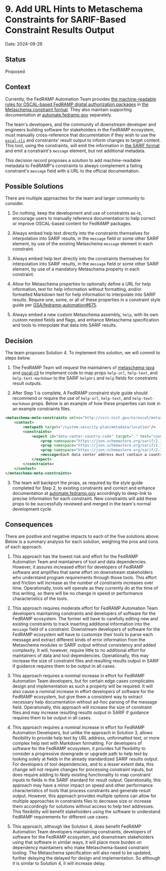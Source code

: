 # 9. Add URL Hints to Metaschema Constraints for SARIF-Based Constraint Results Output

Date: 2024-09-26

## Status

Proposed

## Context

Currently, the FedRAMP Automation Team provides [the machine-readable rules for OSCAL-based FedRAMP digital authorization packages](https://github.com/GSA/fedramp-automation/blob/2974ae32195263b5a33d641e35854b58f675e18d/src/validations/constraints/fedramp-external-constraints.xml) in [the Metaschema constraint format](https://pages.nist.gov/metaschema/specification/syntax/constraints/). They also maintain supporting documentation at [automate.fedramp.gov](https://automate.fedramp.gov) separately.

The team's developers, and the community of downstream developer and engineers building software for stakeholders in the FedRAMP ecosystem, must manually cross-reference that documentation if they wish to use the [`oscal-cli`](https://github.com/metaschema-framework/oscal-cli) and constraints' result output to inform changes to target content. This tool, using the constraints, will emit the information in [the SARIF format](https://docs.oasis-open.org/sarif/sarif/v2.1.0/sarif-v2.1.0.html) and emit a constraint's `message` element, but not additional metadata.

This decision record proposes a solution to add machine-readable metadata to FedRAMP's constraints to always complement a failing constraint's `message` field with a URL to the official documentation.

## Possible Solutions

There are multiple approaches for the team and larger community to consider.

1. Do nothing, keep the development and use of constraints as-is, encourage users to manually reference documentation to help correct or improve OSCAL-based content for FedRAMP packages.

1. Always embed help text directly into the constraints themselves for interpolation into SARIF results, in the `message` field or some other SARIF element, by use of the existing Metaschema `message` element in each constraint.

1. Always embed help text directly into the constraints themselves for interpolation into SARIF results, in the `message` field or some other SARIF element, by use of a mandatory Metaschema property in each constraint.

1. Allow for Metaschema properties to optionally define a URL for help information, text for help information without formatting, and/or formatted Markdown text for help information to interpolate into SARIF results. Require one, some, or all of these properties in a constraint style guide per [GSA/fedramp-automation#675](https://github.com/GSA/fedramp-automation/issues/675).

1. Always embed a new custom Metaschema assembly, `help`, with its own custom nested fields and flags, and enhance Metaschema specification and tools to interpolate that data into SARIF results.

## Decision

The team proposes Solution 4. To implement this solution, we will commit to steps below.

1. The FedRAMP Team will request the maintainers of [metaschema-java](https://github.com/metaschema-framework/metaschema-java) and [oscal-cli](https://github.com/metaschema-framework/oscal-cli) to implement code to map props `help-url`, `help-text`, and `help-text-markdown` to the SARIF `helpUri` and `help` fields for constraints result outputs.

2. After Step 1 is complete, A FedRAMP constraint style guide should recommend or require the use of `help-url`, `help-text`, and `help-text-markdown` props. Below is an example of how these properties can look in an example constraints files.

```xml
<metaschema-meta-constraints xmlns="http://csrc.nist.gov/ns/oscal/metaschema/1.0">
    <context>
        <metapath target="/system-security-plan/metadata/location"/>
        <constraints>
            <expect id="data-center-country-code" target="." test="count(address/country) eq 1">
                <prop namespace="https://json.schemastore.org/sarif/2.1.0" name="help-url" value="https://automate.fedramp.gov/documentation/ssp/4-ssp-template-to-oscal-mapping/#data-center"/>
                <prop namespace="https://json.schemastore.org/sarif/2.1.0" name="help-text" value="Data centers must have a country. Only certain countries allowed. See the list below: Country 1; Country 2; Country 3."/>
                <prop namespace="https://json.schemastore.org/sarif/2.1.0" name="help-text-markdown" value="# Data Center Requirements\nData centers must have a country.\nOnly certain countries allowed.\nSee the list below.\n- Country 1\n - Country 2\n - Country 3\n\n"/>
                <message>Each data center address must contain a country code.</message>
            </expect>
        </constraints>
    </context>
</metaschema-meta-constraints>
```

3. The team will backport the props, as required by the style guide completed for Step 2, to existing constraints and correct and enhance documentation at [automate.fedramp.gov](https://automate.fedramp.gov) accordingly to deep-link to precise information for each constraint. New constraints will add these props to be successfully reviewed and merged in the team's normal development cycle.

## Consequences

There are positive and negative impacts to each of the five solutions above. Below is a summary analysis for each solution, weighing the pros and cons of each approach.

1. This approach has the lowest risk and effort for the FedRAMP Automation Team and maintainers of tool and data dependencies. However, it assures increased effort for developers of FedRAMP software and amplifies that same effort on downstream stakeholders who understand program requirements through those tools. This effort and friction will increase as the number of constraints increases over time. Operationally, tools will operate as they currently do at the time of this writing, so there will be no change in speed or performance characteristics of the tools.

1. This approach requires moderate effort for FedRAMP Automation Team developers maintaining constraints and developers of software for the FedRAMP ecosystem. The former will have to carefully editing new and existing constraints to track inserting additional information into the `message` field of a constraint. Downstream developers of software for the FedRAMP ecosystem will have to customize their tools to parse each message and extract different kinds of error information from the Metaschema modules or SARIF output without consistency and added complexity. It will, however, require little to no additional effort for maintainers of data and tool dependencies. Operationally, this may increase the size of constraint files and resulting results output in SARIF if guidance requires them to be output in all cases.

1. This approach requires a nominal increase in effort for FedRAMP Automation Team developers, but for certain edge cases complicates design and implementation as such a property will be required. It will also cause a nominal increase in effort developers of software for the FedRAMP ecosystem, but give them a consistent way to extract necessary help documentation without ad-hoc parsing of the message field. Operationally, this approach will increase the size of constraint files and may increase resulting results output in SARIF if guidance requires them to be output in all cases.

1. This approach requires a nominal increase in effort for FedRAMP Automation Developers, but unlike the approach in Solution 3, allows flexibility to provide help text by URL address, unformatted text, or more complex help text with Markdown formatting. For developers of software for the FedRAMP ecosystem, it provides full flexibility to consider a progressive downgrade or upgrade path to help text by looking solely at fields in the already standardized SARIF results output. For developers of tool dependencies, and to a lesser extent data, this change will not require changes for processing constraint inputs, but does require adding to likely existing functionality to map constraint inputs to fields in the SARIF standard for result output. Operationally, this approach may have a minor impact on speed and other performance characteristics of tools that process constraints and generate result output. However, this approach provides multiple options can allow for multiple approaches in constraints files to decrease size or increase them accordingly for solutions without access to help text addresses. This flexibility will benefit stakeholders using the software to understand FedRAMP requirements for different use cases.

1. This approach, although like Solution 4, does benefit FedRAMP Automation Team developers maintaining constraints, developers of software for the FedRAMP ecosystem, and downstream stakeholders using that software in similar ways, it will place more burden on dependency maintainers who make Metaschema-based constraint tooling. The Metaschema specification will also need to be updated, further delaying the delayed for design and implementation. So although it is similar to Solution 4, it will increase delay.
